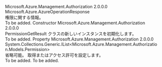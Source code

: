 <Type Name="PermissionGetResult" FullName="Microsoft.Azure.Management.Authorization.Models.PermissionGetResult">
  <TypeSignature Language="C#" Value="public class PermissionGetResult : Microsoft.Azure.AzureOperationResponse" />
  <TypeSignature Language="ILAsm" Value=".class public auto ansi beforefieldinit PermissionGetResult extends Microsoft.Azure.AzureOperationResponse" />
  <TypeSignature Language="DocId" Value="T:Microsoft.Azure.Management.Authorization.Models.PermissionGetResult" />
  <TypeSignature Language="VB.NET" Value="Public Class PermissionGetResult&#xA;Inherits AzureOperationResponse" />
  <TypeSignature Language="F#" Value="type PermissionGetResult = class&#xA;    inherit AzureOperationResponse" />
  <AssemblyInfo>
    <AssemblyName>Microsoft.Azure.Management.Authorization</AssemblyName>
    <AssemblyVersion>2.0.0.0</AssemblyVersion>
  </AssemblyInfo>
  <Base>
    <BaseTypeName>Microsoft.Azure.AzureOperationResponse</BaseTypeName>
  </Base>
  <Interfaces />
  <Docs>
    <summary>
            権限に関する情報。
            </summary>
    <remarks>To be added.</remarks>
  </Docs>
  <Members>
    <Member MemberName=".ctor">
      <MemberSignature Language="C#" Value="public PermissionGetResult ();" />
      <MemberSignature Language="ILAsm" Value=".method public hidebysig specialname rtspecialname instance void .ctor() cil managed" />
      <MemberSignature Language="DocId" Value="M:Microsoft.Azure.Management.Authorization.Models.PermissionGetResult.#ctor" />
      <MemberSignature Language="VB.NET" Value="Public Sub New ()" />
      <MemberType>Constructor</MemberType>
      <AssemblyInfo>
        <AssemblyName>Microsoft.Azure.Management.Authorization</AssemblyName>
        <AssemblyVersion>2.0.0.0</AssemblyVersion>
      </AssemblyInfo>
      <Parameters />
      <Docs>
        <summary>
            PermissionGetResult クラスの新しいインスタンスを初期化します。
            </summary>
        <remarks>To be added.</remarks>
      </Docs>
    </Member>
    <Member MemberName="Permissions">
      <MemberSignature Language="C#" Value="public System.Collections.Generic.IList&lt;Microsoft.Azure.Management.Authorization.Models.Permission&gt; Permissions { get; set; }" />
      <MemberSignature Language="ILAsm" Value=".property instance class System.Collections.Generic.IList`1&lt;class Microsoft.Azure.Management.Authorization.Models.Permission&gt; Permissions" />
      <MemberSignature Language="DocId" Value="P:Microsoft.Azure.Management.Authorization.Models.PermissionGetResult.Permissions" />
      <MemberSignature Language="VB.NET" Value="Public Property Permissions As IList(Of Permission)" />
      <MemberSignature Language="F#" Value="member this.Permissions : System.Collections.Generic.IList&lt;Microsoft.Azure.Management.Authorization.Models.Permission&gt; with get, set" Usage="Microsoft.Azure.Management.Authorization.Models.PermissionGetResult.Permissions" />
      <MemberType>Property</MemberType>
      <AssemblyInfo>
        <AssemblyName>Microsoft.Azure.Management.Authorization</AssemblyName>
        <AssemblyVersion>2.0.0.0</AssemblyVersion>
      </AssemblyInfo>
      <ReturnValue>
        <ReturnType>System.Collections.Generic.IList&lt;Microsoft.Azure.Management.Authorization.Models.Permission&gt;</ReturnType>
      </ReturnValue>
      <Docs>
        <summary>
            省略可能。 取得またはアクセス許可を設定します。
            </summary>
        <value>To be added.</value>
        <remarks>To be added.</remarks>
      </Docs>
    </Member>
  </Members>
</Type>